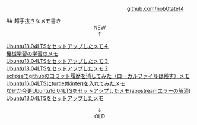 <p style="width: 95%; text-align: right;"><a href="https://github.com/nob0tate14">github.com/nob0tate14</a></p>
## 超手抜きなメモ書き

<div style="text-align: center;">NEW<br>↑</div>

<a href="https://nob0tate14.github.io/tiraura/ubuntu1804setup_4">Ubuntu18.04LTSをセットアップしたメモ４</a>  
<a href="https://nob0tate14.github.io/tiraura/python-learning">機械学習の学習のメモ</a>  
<a href="https://nob0tate14.github.io/tiraura/ubuntu1804setup_3">Ubuntu18.04LTSをセットアップしたメモ３</a>  
<a href="https://nob0tate14.github.io/tiraura/ubuntu1804setup_2">Ubuntu18.04LTSをセットアップしたメモ２</a>  
<a href="https://nob0tate14.github.io/tiraura/20180619_1">eclipseでgithubのコミット履歴を消してみた（ローカルファイルは残す）メモ</a>  
<a href="https://nob0tate14.github.io/tiraura/20180618_1">Ubuntu16.04LTSにturtle(tkinter)を入れてみたメモ</a>  
<a href="https://nob0tate14.github.io/tiraura/20180617_1">なぜか今更Ubuntu16.04LTSをセットアップしたメモ(appstreamエラーの解消)</a>  
<a href="https://nob0tate14.github.io/tiraura/ubuntu1804setup_1">Ubuntu18.04LTSをセットアップしたメモ</a>  

<div style="text-align: center;">↓<br>OLD</div>
